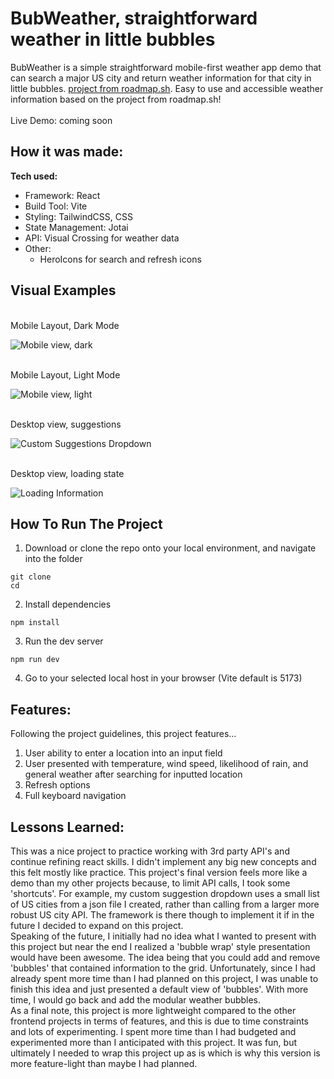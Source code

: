 # BubWeather, straightforward weather in little bubbles

BubWeather is a simple straightforward mobile-first weather app demo that can search a major US city and return weather information for that city in little bubbles.
[project from roadmap.sh](https://roadmap.sh/projects/weather-app). Easy to use and accessible weather information based on the project from roadmap.sh!
<br>
<br>
Live Demo: coming soon

## How it was made:

**Tech used:** 
- Framework: React
- Build Tool: Vite
- Styling: TailwindCSS, CSS
- State Management: Jotai
- API: Visual Crossing for weather data
- Other: 
  - HeroIcons for search and refresh icons

## Visual Examples
<br> Mobile Layout, Dark Mode <br>

![Mobile view, dark](public/Images/mobile-view-dark.png)

<br> Mobile Layout, Light Mode <br>

![Mobile view, light](public/Images/mobile-view-light.png)

<br> Desktop view, suggestions <br>

![Custom Suggestions Dropdown](public/Images/desktop-view-suggestions.png)

<br> Desktop view, loading state <br>

![Loading Information](public/Images/desktop-view-loadingstate.png)

## How To Run The Project

1. Download or clone the repo onto your local environment, and navigate into the folder
```
git clone 
cd 
```
2. Install dependencies
```
npm install
```
3. Run the dev server
```
npm run dev
```
4. Go to your selected local host in your browser (Vite default is 5173)

## Features:

Following the project guidelines, this project features...
1. User ability to enter a location into an input field
2. User presented with temperature, wind speed, likelihood of rain, and general weather after searching for inputted location
3. Refresh options
4. Full keyboard navigation

## Lessons Learned:

This was a nice project to practice working with 3rd party API's and continue refining react skills. I didn't implement any big new concepts and this felt mostly like
practice. This project's final version feels more like a demo than my other projects because, to limit API calls, I took some 'shortcuts'. For example, my custom suggestion
dropdown uses a small list of US cities from a json file I created, rather than calling from a larger more robust US city API. The framework is there though to implement it
if in the future I decided to expand on this project.
<br>
Speaking of the future, I initially had no idea what I wanted to present with this project but near the end I realized a 'bubble wrap' style presentation would have been awesome.
The idea being that you could add and remove 'bubbles' that contained information to the grid. Unfortunately, since I had already spent more time than I had planned on this 
project, I was unable to finish this idea and just presented a default view of 'bubbles'. With more time, I would go back and add the modular weather bubbles.
<br>
As a final note, this project is more lightweight compared to the other frontend projects in terms of features, and this is due to time constraints and lots of experimenting.
I spent more time than I had budgeted and experimented more than I anticipated with this project. It was fun, but ultimately I needed to wrap this project up as is which
is why this version is more feature-light than maybe I had planned.